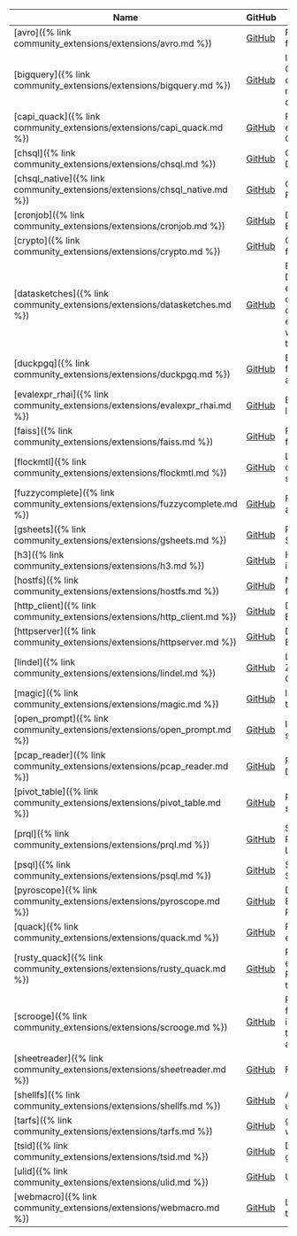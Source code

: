 |                                     Name                                     |                                                 GitHub                                                 |                                                                                           Description                                                                                            |
|------------------------------------------------------------------------------|--------------------------------------------------------------------------------------------------------|--------------------------------------------------------------------------------------------------------------------------------------------------------------------------------------------------|
| [avro]({% link community_extensions/extensions/avro.md %})                   | [<span class=github>GitHub</span>](https://github.com/hannes/duckdb_avro)                              | Read Apache Avro (TM) files from DuckDB                                                                                                                                                          |
| [bigquery]({% link community_extensions/extensions/bigquery.md %})           | [<span class=github>GitHub</span>](https://github.com/hafenkran/duckdb-bigquery)                       | Integrates DuckDB with Google BigQuery, allowing direct querying and management of BigQuery datasets                                                                                             |
| [capi_quack]({% link community_extensions/extensions/capi_quack.md %})       | [<span class=github>GitHub</span>](https://github.com/duckdb/extension-template-c)                     | Provides a hello world example demo from the C/C++ C API template                                                                                                                                |
| [chsql]({% link community_extensions/extensions/chsql.md %})                 | [<span class=github>GitHub</span>](https://github.com/quackscience/duckdb-extension-clickhouse-sql)    | ClickHouse SQL Macros for DuckDB                                                                                                                                                                 |
| [chsql_native]({% link community_extensions/extensions/chsql_native.md %})   | [<span class=github>GitHub</span>](https://github.com/quackscience/duckdb-extension-clickhouse-native) | ClickHouse Native Client & File Reader for chsql                                                                                                                                                 |
| [cronjob]({% link community_extensions/extensions/cronjob.md %})             | [<span class=github>GitHub</span>](https://github.com/quackscience/duckdb-extension-cronjob)           | DuckDB HTTP Cronjob Extension                                                                                                                                                                    |
| [crypto]({% link community_extensions/extensions/crypto.md %})               | [<span class=github>GitHub</span>](https://github.com/rustyconover/duckdb-crypto-extension)            | Cryptographic hash functions and HMAC                                                                                                                                                            |
| [datasketches]({% link community_extensions/extensions/datasketches.md %})   | [<span class=github>GitHub</span>](https://github.com/rustyconover/duckdb-datasketches)                | By utilizing the Apache DataSketches library this extension can efficiently compute approximate distinct item counts and estimations of quantiles, while allowing the sketches to be serialized. |
| [duckpgq]({% link community_extensions/extensions/duckpgq.md %})             | [<span class=github>GitHub</span>](https://github.com/cwida/duckpgq-extension)                         | Extension that adds support for SQL/PGQ and graph algorithms                                                                                                                                     |
| [evalexpr_rhai]({% link community_extensions/extensions/evalexpr_rhai.md %}) | [<span class=github>GitHub</span>](https://github.com/rustyconover/duckdb-evalexpr-rhai-extension)     | Evaluate the Rhai scripting language in DuckDB                                                                                                                                                   |
| [faiss]({% link community_extensions/extensions/faiss.md %})                 | [<span class=github>GitHub</span>](https://github.com/arjenpdevries/faiss)                             | Provides a subset of the faiss API to DuckDB                                                                                                                                                     |
| [flockmtl]({% link community_extensions/extensions/flockmtl.md %})           | [<span class=github>GitHub</span>](https://github.com/dsg-polymtl/flockmtl)                            | LLM & RAG extension to combine analytics and semantic analysis                                                                                                                                   |
| [fuzzycomplete]({% link community_extensions/extensions/fuzzycomplete.md %}) | [<span class=github>GitHub</span>](https://github.com/rustyconover/duckdb-fuzzycomplete-extension)     | Fuzzy matching based autocompletion                                                                                                                                                              |
| [gsheets]({% link community_extensions/extensions/gsheets.md %})             | [<span class=github>GitHub</span>](https://github.com/evidence-dev/duckdb_gsheets)                     | Read and write Google Sheets using SQL                                                                                                                                                           |
| [h3]({% link community_extensions/extensions/h3.md %})                       | [<span class=github>GitHub</span>](https://github.com/isaacbrodsky/h3-duckdb)                          | Hierarchical hexagonal indexing for geospatial data                                                                                                                                              |
| [hostfs]({% link community_extensions/extensions/hostfs.md %})               | [<span class=github>GitHub</span>](https://github.com/gropaul/hostFS)                                  | Navigate and explore the filesystem using SQL                                                                                                                                                    |
| [http_client]({% link community_extensions/extensions/http_client.md %})     | [<span class=github>GitHub</span>](https://github.com/quackscience/duckdb-extension-httpclient)        | DuckDB HTTP Client Extension                                                                                                                                                                     |
| [httpserver]({% link community_extensions/extensions/httpserver.md %})       | [<span class=github>GitHub</span>](https://github.com/quackscience/duckdb-extension-httpserver)        | DuckDB HTTP API Server Extension                                                                                                                                                                 |
| [lindel]({% link community_extensions/extensions/lindel.md %})               | [<span class=github>GitHub</span>](https://github.com/rustyconover/duckdb-lindel-extension)            | Linearization/Delinearization, Z-Order, Hilbert and Morton Curves                                                                                                                                |
| [magic]({% link community_extensions/extensions/magic.md %})                 | [<span class=github>GitHub</span>](https://github.com/carlopi/duckdb_magic)                            | libmagic/file utilities ported to DuckDB                                                                                                                                                         |
| [open_prompt]({% link community_extensions/extensions/open_prompt.md %})     | [<span class=github>GitHub</span>](https://github.com/quackscience/duckdb-extension-openprompt)        | Interact with LLMs with a simple DuckDB Extension                                                                                                                                                |
| [pcap_reader]({% link community_extensions/extensions/pcap_reader.md %})     | [<span class=github>GitHub</span>](https://github.com/quackscience/duckdb-extension-pcap)              | Read PCAP files from DuckDB                                                                                                                                                                      |
| [pivot_table]({% link community_extensions/extensions/pivot_table.md %})     | [<span class=github>GitHub</span>](https://github.com/Alex-Monahan/pivot_table)                        | Provides a spreadsheet-style pivot_table function                                                                                                                                                |
| [prql]({% link community_extensions/extensions/prql.md %})                   | [<span class=github>GitHub</span>](https://github.com/ywelsch/duckdb-prql)                             | Support for PRQL, the Pipelined Relational Query Language                                                                                                                                        |
| [psql]({% link community_extensions/extensions/psql.md %})                   | [<span class=github>GitHub</span>](https://github.com/ywelsch/duckdb-psql)                             | Support for PSQL, a piped SQL dialect for DuckDB                                                                                                                                                 |
| [pyroscope]({% link community_extensions/extensions/pyroscope.md %})         | [<span class=github>GitHub</span>](https://github.com/quackscience/duckdb-extension-pyroscope)         | DuckDB Pyroscope Extension for Continuous Profiling                                                                                                                                              |
| [quack]({% link community_extensions/extensions/quack.md %})                 | [<span class=github>GitHub</span>](https://github.com/duckdb/extension-template)                       | Provides a hello world example demo                                                                                                                                                              |
| [rusty_quack]({% link community_extensions/extensions/rusty_quack.md %})     | [<span class=github>GitHub</span>](https://github.com/duckdb/extension-template-rs)                    | Provides a hello world example demo from the Rust-based extension template                                                                                                                       |
| [scrooge]({% link community_extensions/extensions/scrooge.md %})             | [<span class=github>GitHub</span>](https://github.com/pdet/Scrooge-McDuck)                             | Provides functionality for financial data-analysis, including data scanners for the Ethereum Blockchain and Yahoo Finance                                                                        |
| [sheetreader]({% link community_extensions/extensions/sheetreader.md %})     | [<span class=github>GitHub</span>](https://github.com/polydbms/sheetreader-duckdb)                     | Fast XLSX file importer                                                                                                                                                                          |
| [shellfs]({% link community_extensions/extensions/shellfs.md %})             | [<span class=github>GitHub</span>](https://github.com/rustyconover/duckdb-shellfs-extension)           | Allow shell commands to be used for input and output                                                                                                                                             |
| [tarfs]({% link community_extensions/extensions/tarfs.md %})                 | [<span class=github>GitHub</span>](https://github.com/Maxxen/duckdb_tarfs)                             | glob, open and read files within `.tar` archives                                                                                                                                                 |
| [tsid]({% link community_extensions/extensions/tsid.md %})                   | [<span class=github>GitHub</span>](https://github.com/quackscience/duckdb-extension-tsid)              | DuckDB Time-Sortable ID generator                                                                                                                                                                |
| [ulid]({% link community_extensions/extensions/ulid.md %})                   | [<span class=github>GitHub</span>](https://github.com/Maxxen/duckdb_ulid)                              | ULID data type for DuckDB                                                                                                                                                                        |
| [webmacro]({% link community_extensions/extensions/webmacro.md %})           | [<span class=github>GitHub</span>](https://github.com/quackscience/duckdb-extension-webmacro)          | Load DuckDB Macros from the web                                                                                                                                                                  |
